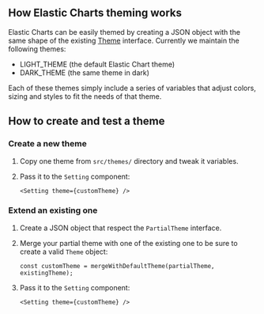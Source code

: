 ## How Elastic Charts theming works

Elastic Charts can be easily themed by creating a JSON object with the same shape of the existing [Theme](src/utils/themes/theme.ts) interface. Currently we maintain the following themes:

- LIGHT_THEME (the default Elastic Chart theme)
- DARK_THEME (the same theme in dark)

Each of these themes simply include a series of variables that adjust colors, sizing and styles to fit the needs of that theme.

## How to create and test a theme

### Create a new theme

1. Copy one theme from `src/themes/` directory and tweak it variables.
2. Pass it to the `Setting` component:

   ```
   <Setting theme={customTheme} />
   ```

### Extend an existing one

1. Create a JSON object that respect the `PartialTheme` interface.
2. Merge your partial theme with one of the existing one to be sure to create a valid `Theme` object:

   ```
   const customTheme = mergeWithDefaultTheme(partialTheme, existingTheme);
   ```

3. Pass it to the `Setting` component:

   ```
   <Setting theme={customTheme} />
   ```
